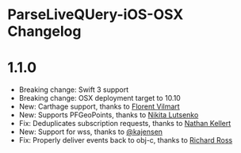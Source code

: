 # ParseLiveQUery-iOS-OSX Changelog

# 1.1.0

- Breaking change: Swift 3 support
- Breaking change: OSX deployment target to 10.10
- New: Carthage support, thanks to [Florent Vilmart](https://github.com/flovilmart)
- New: Supports PFGeoPoints, thanks to [Nikita Lutsenko](https://github.com/nlutsenko)
- Fix: Deduplicates subscription requests, thanks to [Nathan Kellert](https://github.com/noobs2ninjas)
- New: Support for wss, thanks to [@kajensen](https://github.com/kajensen)
- Fix: Properly  deliver events back to obj-c, thanks to [Richard Ross](https://github.com/richardjrossiii)

